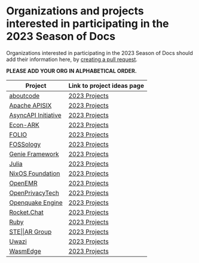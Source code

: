 # Organizations and projects interested in participating in the 2023 Season of Docs

Organizations interested in participating in the 2023 Season of Docs should add their information here, by [creating a pull request](https://docs.github.com/en/github/collaborating-with-issues-and-pull-requests/creating-a-pull-request). 

**PLEASE ADD YOUR ORG IN ALPHABETICAL ORDER.**

| Project | Link to project ideas page |
| ------- | -------------------------- |
| [aboutcode](https://github.com/nexB/aboutcode) | [2023 Projects]( https://github.com/nexB/aboutcode/wiki/GSOD-2023)|
| [Apache APISIX](https://github.com/apache/apisix) | [2023 Projects](https://github.com/apache/apisix/discussions/8852#discussion-4856327) |
| [AsyncAPI Initiative](https://github.com/asyncapi) | [2023 Projects]( https://github.com/orgs/asyncapi/discussions/601)|
| [Econ-ARK](https://github.com/econ-ark/) | [2023 Projects](https://github.com/econ-ark/OverARK/issues/42) |
| [FOLIO](https://folio.org) | [2023 Projects](https://wiki.folio.org/display/COMMUNITY/Google+Season+of+Docs+2023) |
| [FOSSology](https://github.com/fossology) | [2023 Projects](https://github.com/fossology/user-docs/wiki/Google-Season-of-Docs-2023) |
| [Genie Framework](https://genieframework.com) | [2023 Projects](https://github.com/GenieFramework/Stipple.jl/discussions/187) |
| [Julia](https://github.com/julialang) | [2023 Projects](https://julialang.org/jsoc/gsod/projects/#project_ideas_for_2023) |
| [NixOS Foundation](https://github.com/NixOS) | [2023 Projects](https://github.com/NixOS/nix.dev/blob/master/maintainers/google-season-of-docs-2023.md) |
| [OpenEMR](https://github.com/openemr/openemr) | [2023 Projects](https://github.com/openemr/openemr/issues/6301) |
| [OpenPrivacyTech](https://github.com/openprivacytech) | [2023 Projects](https://github.com/openprivacytech/community/blob/main/mentorship/gsod/2023/README.md)|
| [Openquake Engine](https://github.com/gem/oq-engine) | [2023 Projects](https://github.com/gem/oq-engine/wiki/Google-Season-of-Docs-2023-Project) |
| [Rocket.Chat](https://github.com/RocketChat/Rocket.Chat) | [2023 Projects](https://docs.rocket.chat/contribute-to-rocket.chat/annual-contribution-programs/google-season-of-docs/google-season-of-docs-2023) |
| [Ruby](https://github.com/rubygsoc/rubygsod/wiki) | [2023 Projects](https://github.com/rubygsoc/rubygsod/wiki/Ideas-List-(2023))|
| [STE\|\|AR Group](https://github.com/STEllAR-GROUP/hpx) | [2023 Projects](https://github.com/STEllAR-GROUP/hpx/wiki/GSoD-2023-Project-Ideas)|
| [Uwazi](https://github.com/huridocs/uwazi) | [2023 Projects](https://github.com/huridocs/uwazi-documentation/wiki/%5BGoogle-Season-of-Docs-2023%5D-Enhance-Uwazi-Documentation)|
| [WasmEdge](https://github.com/WasmEdge/WasmEdge) | [2023 Projects](https://github.com/WasmEdge/GSoD2023)|



